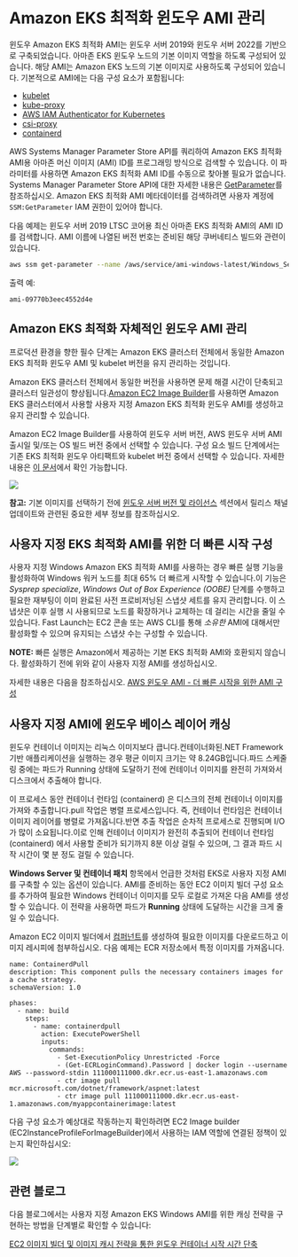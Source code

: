 # Amazon EKS 최적화 윈도우 AMI 관리
윈도우 Amazon EKS 최적화 AMI는 윈도우 서버 2019와 윈도우 서버 2022를 기반으로 구축되었습니다. 아마존 EKS 윈도우 노드의 기본 이미지 역할을 하도록 구성되어 있습니다. 해당 AMI는 Amazon EKS 노드의 기본 이미지로 사용하도록 구성되어 있습니다. 기본적으로 AMI에는 다음 구성 요소가 포함됩니다:
- [kubelet](https://kubernetes.io/docs/reference/command-line-tools-reference/kubelet/)
- [kube-proxy](https://kubernetes.io/docs/reference/command-line-tools-reference/kube-proxy/)
- [AWS IAM Authenticator for Kubernetes](https://github.com/kubernetes-sigs/aws-iam-authenticator)
- [csi-proxy](https://github.com/kubernetes-csi/csi-proxy)
- [containerd](https://containerd.io/)

AWS Systems Manager Parameter Store API를 쿼리하여 Amazon EKS 최적화 AMI용 아마존 머신 이미지 (AMI) ID를 프로그래밍 방식으로 검색할 수 있습니다. 이 파라미터를 사용하면 Amazon EKS 최적화 AMI ID를 수동으로 찾아볼 필요가 없습니다. Systems Manager Parameter Store API에 대한 자세한 내용은 [GetParameter](https://docs.aws.amazon.com/systems-manager/latest/APIReference/API_GetParameter.html)를 참조하십시오. Amazon EKS 최적화 AMI 메타데이터를 검색하려면 사용자 계정에 `SSM:GetParameter` IAM 권한이 있어야 합니다.

다음 예제는 윈도우 서버 2019 LTSC 코어용 최신 아마존 EKS 최적화 AMI의 AMI ID를 검색합니다. AMI 이름에 나열된 버전 번호는 준비된 해당 쿠버네티스 빌드와 관련이 있습니다.

```bash    
aws ssm get-parameter --name /aws/service/ami-windows-latest/Windows_Server-2019-English-Core-EKS_Optimized-1.21/image_id --region us-east-1 --query "Parameter.Value" --output text
```

출력 예:

```
ami-09770b3eec4552d4e
```

## Amazon EKS 최적화 자체적인 윈도우 AMI 관리

프로덕션 환경을 향한 필수 단계는 Amazon EKS 클러스터 전체에서 동일한 Amazon EKS 최적화 윈도우 AMI 및 kubelet 버전을 유지 관리하는 것입니다. 

Amazon EKS 클러스터 전체에서 동일한 버전을 사용하면 문제 해결 시간이 단축되고 클러스터 일관성이 향상됩니다.[Amazon EC2 Image Builder](https://aws.amazon.com/image-builder/)를 사용하면 Amazon EKS 클러스터에서 사용할 사용자 지정 Amazon EKS 최적화 윈도우 AMI를 생성하고 유지 관리할 수 있습니다.

Amazon EC2 Image Builder를 사용하여 윈도우 서버 버전, AWS 윈도우 서버 AMI 출시일 및/또는 OS 빌드 버전 중에서 선택할 수 있습니다. 구성 요소 빌드 단계에서는 기존 EKS 최적화 윈도우 아티팩트와 kubelet 버전 중에서 선택할 수 있습니다. 자세한 내용은 [이 문서](https://docs.aws.amazon.com/eks/latest/userguide/eks-custom-ami-windows.html)에서 확인 가능합니다.

![](./images/build-components.png)

**참고:** 기본 이미지를 선택하기 전에 [윈도우 서버 버전 및 라이선스](licensing.kr.md) 섹션에서 릴리스 채널 업데이트와 관련된 중요한 세부 정보를 참조하십시오.

## 사용자 지정 EKS 최적화 AMI를 위한 더 빠른 시작 구성 ##

사용자 지정 Windows Amazon EKS 최적화 AMI를 사용하는 경우 빠른 실행 기능을 활성화하여 Windows 워커 노드를 최대 65% 더 빠르게 시작할 수 있습니다.이 기능은 _Sysprep specialize_, _Windows Out of Box Experience (OOBE)_ 단계를 수행하고 필요한 재부팅이 이미 완료된 사전 프로비저닝된 스냅샷 세트를 유지 관리합니다. 이 스냅샷은 이후 실행 시 사용되므로 노드를 확장하거나 교체하는 데 걸리는 시간을 줄일 수 있습니다. Fast Launch는 EC2 콘솔 또는 AWS CLI를 통해 *소유한* AMI에 대해서만 활성화할 수 있으며 유지되는 스냅샷 수는 구성할 수 있습니다. 

**NOTE:** 빠른 실행은 Amazon에서 제공하는 기본 EKS 최적화 AMI와 호환되지 않습니다. 활성화하기 전에 위와 같이 사용자 지정 AMI를 생성하십시오. 

자세한 내용은 다음을 참조하십시오. [AWS 윈도우 AMI - 더 빠른 시작을 위한 AMI 구성](https://docs.aws.amazon.com/AWSEC2/latest/WindowsGuide/windows-ami-version-history.html#win-ami-config-fast-launch)

## 사용자 지정 AMI에 윈도우 베이스 레이어 캐싱

윈도우 컨테이너 이미지는 리눅스 이미지보다 큽니다.컨테이너화된.NET Framework 기반 애플리케이션을 실행하는 경우 평균 이미지 크기는 약 8.24GB입니다.파드 스케줄링 중에는 파드가 Running 상태에 도달하기 전에 컨테이너 이미지를 완전히 가져와서 디스크에서 추출해야 합니다.

이 프로세스 동안 컨테이너 런타임 (containerd) 은 디스크의 전체 컨테이너 이미지를 가져와 추출합니다.pull 작업은 병렬 프로세스입니다. 즉, 컨테이너 런타임은 컨테이너 이미지 레이어를 병렬로 가져옵니다.반면 추출 작업은 순차적 프로세스로 진행되며 I/O가 많이 소요됩니다.이로 인해 컨테이너 이미지가 완전히 추출되어 컨테이너 런타임 (containerd) 에서 사용할 준비가 되기까지 8분 이상 걸릴 수 있으며, 그 결과 파드 시작 시간이 몇 분 정도 걸릴 수 있습니다.

**Windows Server 및 컨테이너 패치** 항목에서 언급한 것처럼 EKS로 사용자 지정 AMI를 구축할 수 있는 옵션이 있습니다. AMI를 준비하는 동안 EC2 이미지 빌더 구성 요소를 추가하여 필요한 Windows 컨테이너 이미지를 모두 로컬로 가져온 다음 AMI를 생성할 수 있습니다. 이 전략을 사용하면 파드가 **Running** 상태에 도달하는 시간을 크게 줄일 수 있습니다. 

Amazon EC2 이미지 빌더에서 [컴퍼넌트](https://docs.aws.amazon.com/imagebuilder/latest/userguide/manage-components.html)를 생성하여 필요한 이미지를 다운로드하고 이미지 레시피에 첨부하십시오. 다음 예제는 ECR 저장소에서 특정 이미지를 가져옵니다. 

```
name: ContainerdPull
description: This component pulls the necessary containers images for a cache strategy.
schemaVersion: 1.0

phases:
  - name: build
    steps:
      - name: containerdpull
        action: ExecutePowerShell
        inputs:
          commands:
            - Set-ExecutionPolicy Unrestricted -Force
            - (Get-ECRLoginCommand).Password | docker login --username AWS --password-stdin 111000111000.dkr.ecr.us-east-1.amazonaws.com
            - ctr image pull mcr.microsoft.com/dotnet/framework/aspnet:latest
            - ctr image pull 111000111000.dkr.ecr.us-east-1.amazonaws.com/myappcontainerimage:latest
```

다음 구성 요소가 예상대로 작동하는지 확인하려면 EC2 Image builder (EC2InstanceProfileForImageBuilder)에서 사용하는 IAM 역할에 연결된 정책이 있는지 확인하십시오:

![](./images/permissions-policies.png)

## 관련 블로그 ##
다음 블로그에서는 사용자 지정 Amazon EKS Windows AMI를 위한 캐싱 전략을 구현하는 방법을 단계별로 확인할 수 있습니다:

[EC2 이미지 빌더 및 이미지 캐시 전략을 통한 윈도우 컨테이너 시작 시간 단축](https://aws.amazon.com/blogs/containers/speeding-up-windows-container-launch-times-with-ec2-image-builder-and-image-cache-strategy/)
